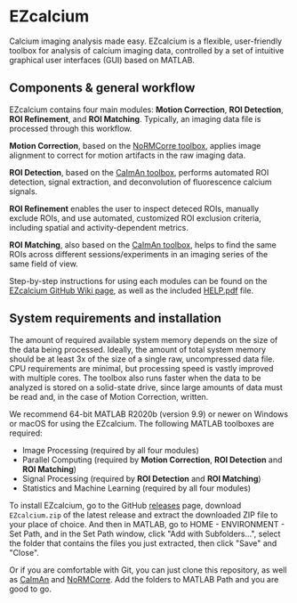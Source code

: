 # EZcalcium
Calcium imaging analysis made easy. EZcalcium is a flexible, user-friendly toolbox for analysis of calcium imaging data, controlled by a set of intuitive graphical user interfaces (GUI) based on MATLAB.

## Components & general workflow

EZcalcium contains four main modules: **Motion Correction**, **ROI Detection**, **ROI Refinement**, and **ROI Matching**. Typically, an imaging data file is processed through this workflow.

**Motion Correction**, based on the [NoRMCorre toolbox](https://github.com/porteralab/NoRMCorre), applies image alignment to correct for motion artifacts in the raw imaging data.

**ROI Detection**, based on the [CaImAn toolbox](https://github.com/porteralab/CaImAn-MATLAB), performs automated ROI detection, signal extraction, and deconvolution of fluorescence calcium signals.

**ROI Refinement** enables the user to inspect deteced ROIs, manually exclude ROIs, and use automated, customized ROI exclusion criteria, including spatial and activity-dependent metrics.

**ROI Matching**, also based on the [CaImAn toolbox](https://github.com/porteralab/CaImAn-MATLAB), helps to find the same ROIs across different sessions/experiments in an imaging series of the same field of view.

Step-by-step instructions for using each modules can be found on the [EZcalcium GitHub Wiki page](https://github.com/porteralab/EZcalcium/wiki), as well as the included [HELP.pdf](https://github.com/porteralab/EZcalcium/blob/master/HELP.pdf) file.

## System requirements and installation

The amount of required available system memory depends on the size of the data being processed. Ideally, the amount of total system memory should be at least 3x of the size of a single raw, uncompressed data file. CPU requirements are minimal, but processing speed is vastly improved with multiple cores. The toolbox also runs faster when the data to be analyzed is stored on a solid-state drive, since large amounts of data must be read and, in the case of Motion Correction, written.

We recommend 64-bit MATLAB R2020b (version 9.9) or newer on Windows or macOS for using the EZcalcium. The following MATLAB toolboxes are required:

* Image Processing (required by all four modules)
* Parallel Computing (required by **Motion Correction**, **ROI Detection** and **ROI Matching**)
* Signal Processing (required by **ROI Detection** and **ROI Matching**)
* Statistics and Machine Learning (required by all four modules)

To install EZcalcium, go to the GitHub [releases](https://github.com/porteralab/EZcalcium/releases) page, download `EZcalcium.zip` of the latest release and extract the downloaded ZIP file to your place of choice. And then in MATLAB, go to HOME - ENVIRONMENT - Set Path, and in the Set Path window, click "Add with Subfolders...", select the folder that contains the files you just extracted, then click "Save" and "Close".

Or if you are comfortable with Git, you can just clone this repository, as well as [CaImAn](https://github.com/porteralab/CaImAn-MATLAB) and [NoRMCorre](https://github.com/porteralab/NoRMCorre). Add the folders to MATLAB Path and you are good to go.
